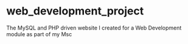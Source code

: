 web_development_project
=======================

The MySQL and PHP driven website I created for a Web Development module as part of my Msc
